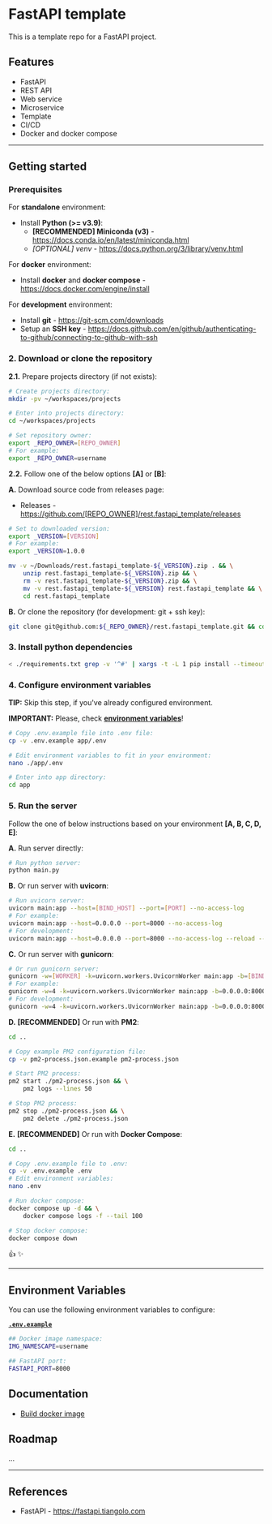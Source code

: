 # FastAPI template

This is a template repo for a FastAPI project.

## Features

- FastAPI
- REST API
- Web service
- Microservice
- Template
- CI/CD
- Docker and docker compose

---

## Getting started

### Prerequisites

For **standalone** environment:

- Install **Python (>= v3.9)**:
    - **[RECOMMENDED] Miniconda (v3)** - <https://docs.conda.io/en/latest/miniconda.html>
    - *[OPTIONAL] venv* - <https://docs.python.org/3/library/venv.html>

For **docker** environment:

- Install **docker** and **docker compose** - <https://docs.docker.com/engine/install>

For **development** environment:

- Install **git** - <https://git-scm.com/downloads>
- Setup an **SSH key** - <https://docs.github.com/en/github/authenticating-to-github/connecting-to-github-with-ssh>

### 2. Download or clone the repository

**2.1.** Prepare projects directory (if not exists):

```sh
# Create projects directory:
mkdir -pv ~/workspaces/projects

# Enter into projects directory:
cd ~/workspaces/projects

# Set repository owner:
export _REPO_OWNER=[REPO_OWNER]
# For example:
export _REPO_OWNER=username
```

**2.2.** Follow one of the below options **[A]** or **[B]**:

**A.** Download source code from releases page:

- Releases - <https://github.com/[REPO_OWNER]/rest.fastapi_template/releases>

```sh
# Set to downloaded version:
export _VERSION=[VERSION]
# For example:
export _VERSION=1.0.0

mv -v ~/Downloads/rest.fastapi_template-${_VERSION}.zip . && \
    unzip rest.fastapi_template-${_VERSION}.zip && \
    rm -v rest.fastapi_template-${_VERSION}.zip && \
    mv -v rest.fastapi_template-${_VERSION} rest.fastapi_template && \
    cd rest.fastapi_template
```

**B.** Or clone the repository (for development: git + ssh key):

```sh
git clone git@github.com:${_REPO_OWNER}/rest.fastapi_template.git && cd rest.fastapi_template
```

### 3. Install python dependencies

<!-- #### 3.1. Install base/common dependencies -->

```bash
< ./requirements.txt grep -v '^#' | xargs -t -L 1 pip install --timeout 60 --no-cache-dir
```

<!-- #### 3.2. Install hardware specific dependencies

Follow the one of below instructions based on your environment (A is recommended for most cases):

**A.** For Intel/AMD **x86_64** CPU:

```bash
< ./requirements.amd64.txt grep -v '^#' | xargs -t -L 1 pip install --timeout 60 --no-cache-dir
```

**B.** For **arm64/aarch64** CPU:

```bash
< ./requirements.arm64.txt grep -v '^#' | xargs -t -L 1 pip install --timeout 60 --no-cache-dir
```

**C.** For **NVIDIA GPU** and **x86_64** CPU:

```bash
< ./requirements.gpu.txt grep -v '^#' | xargs -t -L 1 pip install --timeout 60 --no-cache-dir
``` -->

### 4. Configure environment variables

**TIP:** Skip this step, if you've already configured environment.

**IMPORTANT:** Please, check **[environment variables](#environment-variables)**!

```sh
# Copy .env.example file into .env file:
cp -v .env.example app/.env

# Edit environment variables to fit in your environment:
nano ./app/.env

# Enter into app directory:
cd app
```

### 5. Run the server

Follow the one of below instructions based on your environment **[A, B, C, D, E]**:

**A.** Run server directly:

```bash
# Run python server:
python main.py
```

**B.** Or run server with **uvicorn**:

```bash
# Run uvicorn server:
uvicorn main:app --host=[BIND_HOST] --port=[PORT] --no-access-log
# For example:
uvicorn main:app --host=0.0.0.0 --port=8000 --no-access-log
# For development:
uvicorn main:app --host=0.0.0.0 --port=8000 --no-access-log --reload --reload-include="*.yml"
```

**C.** Or run server with **gunicorn**:

```bash
# Or run gunicorn server:
gunicorn -w=[WORKER] -k=uvicorn.workers.UvicornWorker main:app -b=[BIND_HOST]:[PORT]
# For example:
gunicorn -w=4 -k=uvicorn.workers.UvicornWorker main:app -b=0.0.0.0:8000
# For development:
gunicorn -w=4 -k=uvicorn.workers.UvicornWorker main:app -b=0.0.0.0:8000 --reload
```

**D.** **[RECOMMENDED]** Or run with **PM2**:

```bash
cd ..

# Copy example PM2 configuration file:
cp -v pm2-process.json.example pm2-process.json

# Start PM2 process:
pm2 start ./pm2-process.json && \
    pm2 logs --lines 50

# Stop PM2 process:
pm2 stop ./pm2-process.json && \
    pm2 delete ./pm2-process.json
```

**E.** **[RECOMMENDED]** Or run with **Docker Compose**:

```bash
cd ..

# Copy .env.example file to .env:
cp -v .env.example .env
# Edit environment variables:
nano .env

# Run docker compose:
docker compose up -d && \
    docker compose logs -f --tail 100

# Stop docker compose:
docker compose down
```

:thumbsup: :sparkles:

---

## Environment Variables

You can use the following environment variables to configure:

[**`.env.example`**](.env.example)

```sh
## Docker image namespace:
IMG_NAMESCAPE=username

## FastAPI port:
FASTAPI_PORT=8000
```

## Documentation

- [Build docker image](docs/docker-build.md)

## Roadmap

...

---

## References

- FastAPI - <https://fastapi.tiangolo.com>
